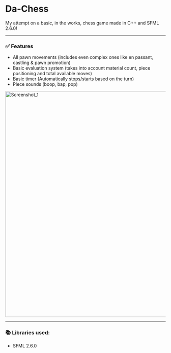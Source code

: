 # Da-Chess
My attempt on a basic, in the works, chess game made in C++ and SFML 2.6.0!

---
### ✅ Features
- All pawn movements (includes even complex ones like en passant, castling & pawn promotion)
- Basic evaluation system (takes into account material count, piece positioning and total available moves)
- Basic timer (Automatically stops/starts based on the turn)
- Piece sounds (boop, bap, pop)

<img width="1275" height="711" alt="Screenshot_1" src="https://github.com/user-attachments/assets/07413aa1-64df-4a2f-ac1e-f84658199c7e" />

---
### 📚 Libraries used:
- SFML 2.6.0
